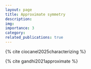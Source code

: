 ```yaml
---
layout: page
title: Approximate symmetry
description: 
img: 
importance: 3
category: 
related_publications: true
---
```


{% cite ciocanel2025characterizing %}

{% cite gandhi2021approximate %}
